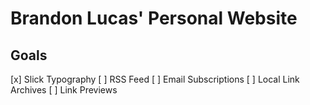 # Brandon Lucas' Personal Website

## Goals

[x] Slick Typography
[ ] RSS Feed
[ ] Email Subscriptions
[ ] Local Link Archives
[ ] Link Previews
